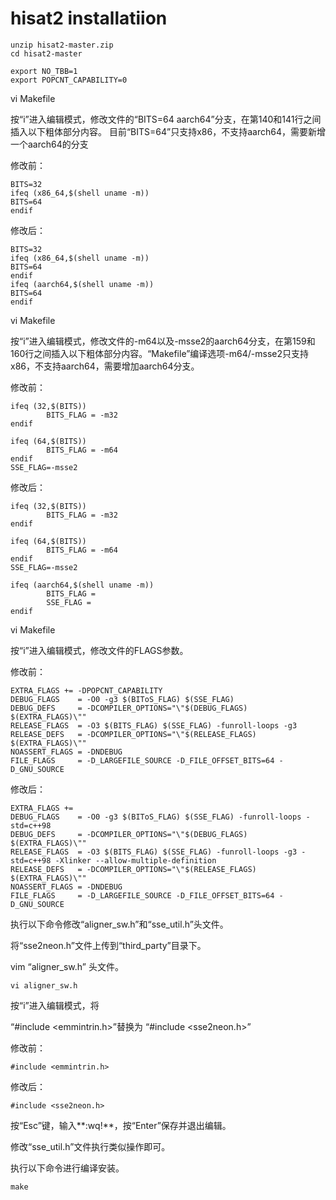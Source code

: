 # hisat2 installatiion

```
unzip hisat2-master.zip
cd hisat2-master

export NO_TBB=1
export POPCNT_CAPABILITY=0
```

vi Makefile

按“i”进入编辑模式，修改文件的“BITS=64 aarch64”分支，在第140和141行之间插入以下粗体部分内容。
目前“BITS=64”只支持x86，不支持aarch64，需要新增一个aarch64的分支

修改前：

```reasonml
BITS=32
ifeq (x86_64,$(shell uname -m))
BITS=64
endif
```

修改后：

```reasonml
BITS=32
ifeq (x86_64,$(shell uname -m))
BITS=64
endif
ifeq (aarch64,$(shell uname -m))
BITS=64
endif
```

vi Makefile

按“i”进入编辑模式，修改文件的-m64以及-msse2的aarch64分支，在第159和160行之间插入以下粗体部分内容。“Makefile”编译选项-m64/-msse2只支持x86，不支持aarch64，需要增加aarch64分支。

修改前：

```reasonml
ifeq (32,$(BITS))
        BITS_FLAG = -m32
endif
 
ifeq (64,$(BITS))
        BITS_FLAG = -m64
endif
SSE_FLAG=-msse2
```

修改后：

```reasonml
ifeq (32,$(BITS))
        BITS_FLAG = -m32
endif
 
ifeq (64,$(BITS))
        BITS_FLAG = -m64
endif
SSE_FLAG=-msse2
 
ifeq (aarch64,$(shell uname -m))
        BITS_FLAG =
        SSE_FLAG =
endif
```

vi Makefile

按“i”进入编辑模式，修改文件的FLAGS参数。

修改前：

```reasonml
EXTRA_FLAGS += -DPOPCNT_CAPABILITY
DEBUG_FLAGS    = -O0 -g3 $(BIToS_FLAG) $(SSE_FLAG) 
DEBUG_DEFS     = -DCOMPILER_OPTIONS="\"$(DEBUG_FLAGS) $(EXTRA_FLAGS)\""
RELEASE_FLAGS  = -O3 $(BITS_FLAG) $(SSE_FLAG) -funroll-loops -g3 
RELEASE_DEFS   = -DCOMPILER_OPTIONS="\"$(RELEASE_FLAGS) $(EXTRA_FLAGS)\""
NOASSERT_FLAGS = -DNDEBUG
FILE_FLAGS     = -D_LARGEFILE_SOURCE -D_FILE_OFFSET_BITS=64 -D_GNU_SOURCE
```

修改后：

```reasonml
EXTRA_FLAGS += 
DEBUG_FLAGS    = -O0 -g3 $(BIToS_FLAG) $(SSE_FLAG) -funroll-loops -std=c++98
DEBUG_DEFS     = -DCOMPILER_OPTIONS="\"$(DEBUG_FLAGS) $(EXTRA_FLAGS)\""
RELEASE_FLAGS  = -O3 $(BITS_FLAG) $(SSE_FLAG) -funroll-loops -g3 -std=c++98 -Xlinker --allow-multiple-definition
RELEASE_DEFS   = -DCOMPILER_OPTIONS="\"$(RELEASE_FLAGS) $(EXTRA_FLAGS)\""
NOASSERT_FLAGS = -DNDEBUG
FILE_FLAGS     = -D_LARGEFILE_SOURCE -D_FILE_OFFSET_BITS=64 -D_GNU_SOURCE
```

执行以下命令修改“aligner_sw.h”和“sse_util.h”头文件。

将“sse2neon.h”文件上传到“third_party”目录下。

vim  “aligner_sw.h” 头文件。

```reasonml
vi aligner_sw.h
```

按“i”进入编辑模式，将

“#include <emmintrin.h>”替换为 “#include <sse2neon.h>”

修改前：

```reasonml
#include <emmintrin.h>
```

修改后：

```reasonml
#include <sse2neon.h>
```

按“Esc”键，输入**:wq!**，按“Enter”保存并退出编辑。

修改“sse_util.h”文件执行类似操作即可。



执行以下命令进行编译安装。

```reasonml
make
```





